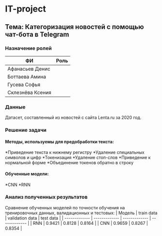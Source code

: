 # IT-project

## Тема: Категоризация новостей с помощью чат-бота в Telegram

### Назначение ролей
| ФИ  | Роль |
| ------------- | ------------- |
| Афанасьев Денис  |   |
| Боттаева Амина  |   |
| Гусева Софья  |   |
| Склезнёва Ксения  |   |

### Данные

Датасет, составленный из новостей с сайта Lenta.ru за 2020 год.


### Решение задачи

#### Методы, используемы для предобработки текста:
  *Приведение текста к нижнему регистру
  *Удаление специальных символов и цифр
  *Токенизация
  *Удаление стоп-слов
  *Приведение к нормальной форме
  *Объединение токенов обратно в строку

#### Обученные модели:
  *CNN
  *RNN

### Анализ полученных результатов

Сравнение обученных моделей по точности обучения на тренировочных данных, валидационных и тестовых:
| Модель  | train data | validation data | test data |
| ------------- | ------------- | ------------- | ------------- |
| RNN  | 0.9421  | 0.8128  | 0.8164  |
| CNN  | 0.9659  | 0.8267  | 0.8354  |
